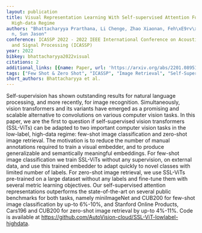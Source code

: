 ```yaml
---
layout: publication
title: Visual Representation Learning With Self-supervised Attention For Low-label
  High-data Regime
authors: "Bhattacharyya Prarthana, Li Chenge, Zhao Xiaonan, Feh\xE9rv\xE1ri Istv\xE1\
  n, Sun Jason"
conference: ICASSP 2022 - 2022 IEEE International Conference on Acoustics, Speech
  and Signal Processing (ICASSP)
year: 2022
bibkey: bhattacharyya2022visual
citations: 2
additional_links: [{name: Paper, url: 'https://arxiv.org/abs/2201.08951'}]
tags: ["Few Shot & Zero Shot", "ICASSP", "Image Retrieval", "Self-Supervised"]
short_authors: Bhattacharyya et al.
---
```

Self-supervision has shown outstanding results for natural language
processing, and more recently, for image recognition. Simultaneously, vision
transformers and its variants have emerged as a promising and scalable
alternative to convolutions on various computer vision tasks. In this paper, we
are the first to question if self-supervised vision transformers (SSL-ViTs) can
be adapted to two important computer vision tasks in the low-label, high-data
regime: few-shot image classification and zero-shot image retrieval. The
motivation is to reduce the number of manual annotations required to train a
visual embedder, and to produce generalizable and semantically meaningful
embeddings. For few-shot image classification we train SSL-ViTs without any
supervision, on external data, and use this trained embedder to adapt quickly
to novel classes with limited number of labels. For zero-shot image retrieval,
we use SSL-ViTs pre-trained on a large dataset without any labels and fine-tune
them with several metric learning objectives. Our self-supervised attention
representations outperforms the state-of-the-art on several public benchmarks
for both tasks, namely miniImageNet and CUB200 for few-shot image
classification by up-to 6%-10%, and Stanford Online Products, Cars196 and
CUB200 for zero-shot image retrieval by up-to 4%-11%. Code is available at
https://github.com/AutoVision-cloud/SSL-ViT-lowlabel-highdata.